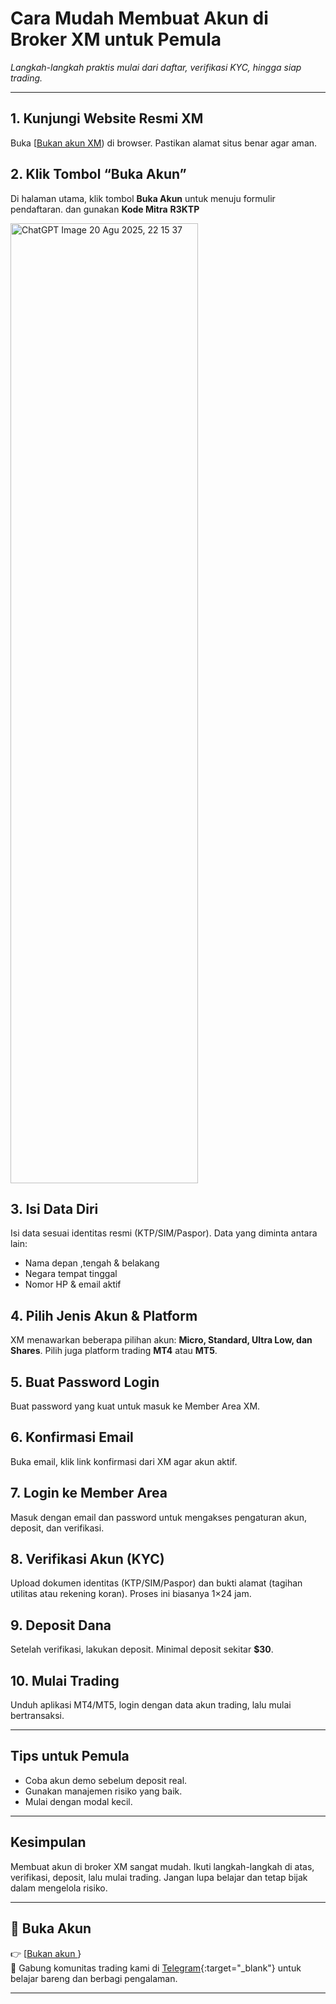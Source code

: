 # Cara Mudah Membuat Akun di Broker XM untuk Pemula

*Langkah-langkah praktis mulai dari daftar, verifikasi KYC, hingga siap trading.*

---

## 1. Kunjungi Website Resmi XM
Buka [<a href="https://clicks.pipaffiliates.com/c?c=928231&amp;l=id&amp;p=1">Bukan akun XM</a>) di browser. Pastikan alamat situs benar agar aman.

## 2. Klik Tombol “Buka Akun”
Di halaman utama, klik tombol **Buka Akun** untuk menuju formulir pendaftaran. dan gunakan **Kode Mitra** **R3KTP**

<img width="300" height="1536" alt="ChatGPT Image 20 Agu 2025, 22 15 37" src="https://github.com/user-attachments/assets/5d70f3e7-1dbe-474e-be21-7dcf17d82aa0" />

## 3. Isi Data Diri
Isi data sesuai identitas resmi (KTP/SIM/Paspor). Data yang diminta antara lain:
- Nama depan ,tengah & belakang
- Negara tempat tinggal
- Nomor HP & email aktif

## 4. Pilih Jenis Akun & Platform
XM menawarkan beberapa pilihan akun: **Micro, Standard, Ultra Low, dan Shares**. Pilih juga platform trading **MT4** atau **MT5**.

## 5. Buat Password Login
Buat password yang kuat untuk masuk ke Member Area XM.

## 6. Konfirmasi Email
Buka email, klik link konfirmasi dari XM agar akun aktif.

## 7. Login ke Member Area
Masuk dengan email dan password untuk mengakses pengaturan akun, deposit, dan verifikasi.

## 8. Verifikasi Akun (KYC)
Upload dokumen identitas (KTP/SIM/Paspor) dan bukti alamat (tagihan utilitas atau rekening koran). Proses ini biasanya 1×24 jam.

## 9. Deposit Dana
Setelah verifikasi, lakukan deposit. Minimal deposit sekitar **$30**.

## 10. Mulai Trading
Unduh aplikasi MT4/MT5, login dengan data akun trading, lalu mulai bertransaksi.

---

## Tips untuk Pemula
- Coba akun demo sebelum deposit real.
- Gunakan manajemen risiko yang baik.
- Mulai dengan modal kecil.

---

## Kesimpulan
Membuat akun di broker XM sangat mudah. Ikuti langkah-langkah di atas, verifikasi, deposit, lalu mulai trading. Jangan lupa belajar dan tetap bijak dalam mengelola risiko.

---

## 🎯 Buka Akun
👉 [<a href="https://clicks.pipaffiliates.com/c?c=928231&amp;l=id&amp;p=1">Bukan akun </a>}  
💬 Gabung komunitas trading kami di [Telegram](https://t.me/yourchannel){:target="_blank"} untuk belajar bareng dan berbagi pengalaman.

---
